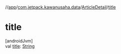 //[app](../../../index.md)/[com.jetpack.kawanusaha.data](../index.md)/[ArticleDetail](index.md)/[title](title.md)

# title

[androidJvm]\
val [title](title.md): [String](https://kotlinlang.org/api/latest/jvm/stdlib/kotlin/-string/index.html)
